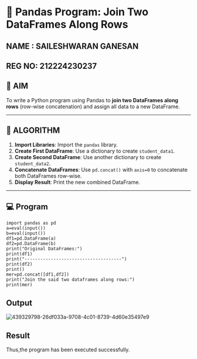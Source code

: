 # 🧪 Pandas Program: Join Two DataFrames Along Rows

## NAME : SAILESHWARAN GANESAN
## REG NO: 212224230237

## 🎯 AIM

To write a Python program using Pandas to **join two DataFrames along rows** (row-wise concatenation) and assign all data to a new DataFrame.

---

## 🧠 ALGORITHM

1. **Import Libraries**: Import the `pandas` library.
2. **Create First DataFrame**: Use a dictionary to create `student_data1`.
3. **Create Second DataFrame**: Use another dictionary to create `student_data2`.
4. **Concatenate DataFrames**: Use `pd.concat()` with `axis=0` to concatenate both DataFrames row-wise.
5. **Display Result**: Print the new combined DataFrame.

---

## 💻 Program

```
import pandas as pd
a=eval(input())
b=eval(input())
df1=pd.DataFrame(a)
df2=pd.DataFrame(b)
print("Original DataFrames:")
print(df1)
print("-------------------------------------")
print(df2)
print()
mer=pd.concat([df1,df2])
print("Join the said two dataframes along rows:")
print(mer)
```
## Output
![439329798-26df033a-9708-4c01-8739-4d60e35497e9](https://github.com/user-attachments/assets/ac226037-6f89-4e6d-9799-57368111546a)

## Result
Thus,the program has been executed successfully.


